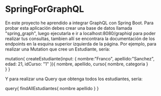 # SpringForGraphQL
En este proyecto he aprendido a integrar GraphQL con Spring Boot. Para probar esta aplicación debes crear
una base de datos llamada "spring_graph", luego ejecutarla e ir a localhost:8080/graphiql para poder realizar tus consultas, tambien allí
se encontrara la documentación de los endpoints en la esquina superior izquierda de la página.
Por ejemplo, para realizar una Mutation que cree un Estudiante, sería:

mutation{
  createEstudiante(input: {
    nombre:"Franco",
    apellido:"Sanchez",
    edad: 21,
    idCurso: "1"
  }){
    nombre,
    apellido,
    curso{
      nombre,
      categoria
    }   
  }
}

Y para realizar una Query que obtenga todos los estudiantes, sería:

query{
  findAllEstudiantes{
    nombre
    apellido
  }
}
